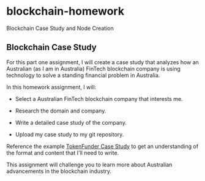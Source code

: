 # blockchain-homework
Blockchain Case Study and Node Creation

## Blockchain Case Study

For this part one assignment, I will create a case study that analyzes how an Australian (as I am in Australia) FinTech blockchain company is using technology to solve a standing financial problem in Australia.

In this homework assignment, I will:

* Select a Australian FinTech blockchain company that interests me.

* Research the domain and company.

* Write a detailed case study of the company.

* Upload my case study to my git repository.

Reference the example [TokenFunder Case Study](Resources/TokenFunder_Case_Study.md) to get an understanding of the format and content that I'll need to write.

This assignment will challenge you to learn more about Australian advancements in the blockchain industry.
